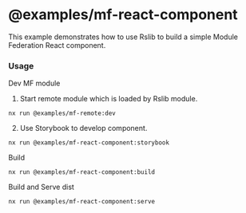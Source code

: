 # @examples/mf-react-component

This example demonstrates how to use Rslib to build a simple Module Federation React component.

### Usage

Dev MF module

1. Start remote module which is loaded by Rslib module.

```
nx run @examples/mf-remote:dev
```

2. Use Storybook to develop component.

```
nx run @examples/mf-react-component:storybook
```

Build

```
nx run @examples/mf-react-component:build
```

Build and Serve dist

```
nx run @examples/mf-react-component:serve
```
